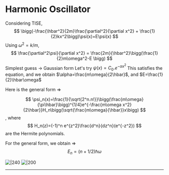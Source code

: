 # Harmonic Oscillator
Considering TISE, 
$$
\bigg(-\frac{\hbar^2}{2m}\frac{\partial^2}{\partial x^2} + \frac{1}{2}kx^2\bigg)\psi(x)=E\psi(x)
$$
Using $\omega^2=k/m$, 
$$
\frac{\partial^2\psi}{\partial x^2} = \frac{2m}{\hbar^2}\bigg(\frac{1}{2}m\omega^2-E \bigg)
$$
Simplest guess $\rightarrow$ Gaussian form
Let's try $\psi(x)=C_0.e^{-\alpha x^2}$
This satisfies the equation, and we obtain $\alpha=\frac{m\omega}{2\hbar}$, and $E=\frac{1}{2}\hbar\omega$

Here is the general form =>

$$
\psi_n(x)=\frac{1}{\sqrt{2^n.n!}}\bigg(\frac{m\omega}{\pi\hbar}\bigg)^{1/4}e^{-\frac{m\omega x^2}{2\hbar}}H_n\bigg(\sqrt{\frac{m\omega}{\hbar}}x\bigg)
$$
, where
$$
H_n(z)=(-1)^n e^{z^2}\frac{d^n}{dz^n}(e^{-z^2})
$$
are the Hermite polynomials. 

For the general form, we obtain =>
$$
E_n = (n+1/2)\hbar\omega
$$

![|240](https://i.imgur.com/cNskFG7.png) ![|200](https://i.imgur.com/luTtvL6.png)

---
